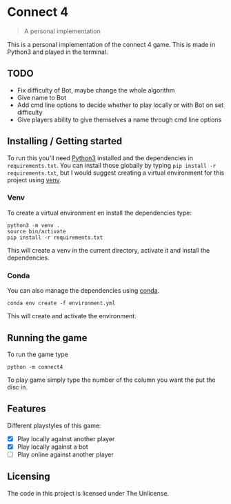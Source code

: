 # Connect 4
> A personal implementation

This is a personal implementation of the connect 4 game.
This is made in Python3 and played in the terminal.

## TODO
 - Fix difficulty of Bot, maybe change the whole algorithm
 - Give name to Bot
 - Add cmd line options to decide whether to play locally or with Bot on set difficulty
 - Give players ability to give themselves a name through cmd line options

## Installing / Getting started

To run this you'll need [Python3](www.python.org) installed and the dependencies in `requirements.txt`.
You can install those globally by typing `pip install -r requirements.txt`, but I would suggest creating a virtual environment for this project using [venv](https://docs.python.org/3/library/venv.html).

### Venv

To create a virtual environment en install the dependencies type:

```
python3 -m venv .
source bin/activate
pip install -r requirements.txt
```

This will create a venv in the current directory, activate it and install the dependencies.

### Conda

You can also manage the dependencies using [conda](https://docs.conda.io/projects/conda/en/latest/index.html).

```
conda env create -f environment.yml
```

This will create and activate the environment.

## Running the game

To run the game type

```
python -m connect4
```

To play game simply type the number of the column you want the put the disc in.

## Features

Different playstyles of this game:
 - [x] Play locally against another player
 - [x] Play locally against a bot
 - [ ] Play online against another player

## Licensing

The code in this project is licensed under The Unlicense.
